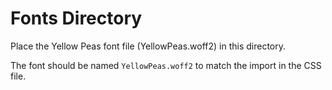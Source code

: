
# Fonts Directory

Place the Yellow Peas font file (YellowPeas.woff2) in this directory.

The font should be named `YellowPeas.woff2` to match the import in the CSS file.

